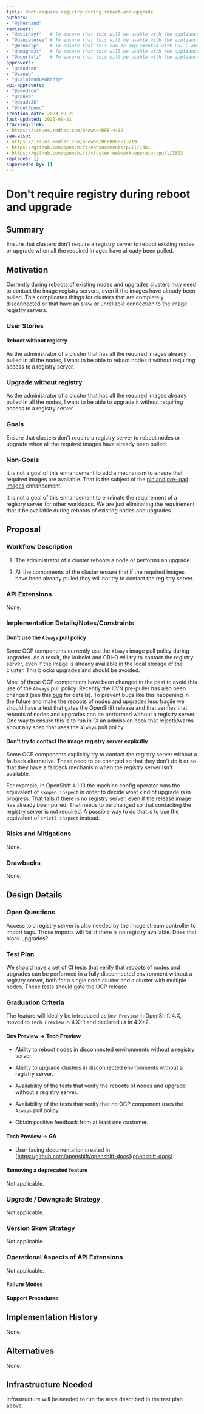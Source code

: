 ```yaml
---
title: dont-require-registry-during-reboot-and-upgrade
authors:
- "@jhernand"
reviewers:
- "@avishayt"   # To ensure that this will be usable with the appliance.
- "@danielerez" # To ensure that this will be usable with the appliance.
- "@mrunalp"    # To ensure that this can be implemented with CRI-O and MCO.
- "@nmagnezi"   # To ensure that this will be usable with the appliance.
- "@oourfali"   # To ensure that this will be usable with the appliance.
approvers:
- "@sdodson"
- "@zaneb"
- "@LalatenduMohanty"
api-approvers:
- "@sdodson"
- "@zaneb"
- "@deads2k"
- "@JoelSpeed"
creation-date: 2023-09-21
last-updated: 2023-09-21
tracking-link:
- https://issues.redhat.com/browse/RFE-4482
see-also:
- https://issues.redhat.com/browse/OCPBUGS-13219
- https://github.com/openshift/enhancements/pull/1481
- https://github.com/openshift/cluster-network-operator/pull/1803
replaces: []
superseded-by: []
---
```


# Don't require registry during reboot and upgrade

## Summary

Ensure that clusters don't require a registry server to reboot existing nodes or
upgrade when all the required images have already been pulled.

## Motivation

Currently during reboots of existing nodes and upgrades clusters may need to
contact the image registry servers, even if the images have already been pulled.
This complicates things for clusters that are completely disconnected or that
have an slow or unreliable connection to the image registry servers.

### User Stories

#### Reboot without registry

As the administrator of a cluster that has all the required images already
pulled in all the nodes, I want to be able to reboot nodes it without requiring
access to a registry server.

### Upgrade without registry

As the administrator of a cluster that has all the required images already
pulled in all the nodes, I want to be able to upgrade it without requiring
access to a registry server.

### Goals

Ensure that clusters don't require a registry server to reboot nodes or upgrade
when all the required images have already been pulled.

### Non-Goals

It is not a goal of this enhancement to add a mechanism to ensure that
required images are available. That is the subject of the [pin and pre-load
images](https://github.com/openshift/enhancements/pull/1481) enhancement.

It is not a goal of this enhancement to eliminate the requirement of a registry
server for other workloads. We are just eliminating the requirement that it be
available during reboots of existing nodes and upgrades.

## Proposal

### Workflow Description

1. The administrator of a cluster reboots a node or performs an upgrade.

1. All the components of the cluster ensure that if the required images have
been already pulled they will not try to contact the registry server.

### API Extensions

None.

### Implementation Details/Notes/Constraints

#### Don't use the `Always` pull policy

Some OCP components currently use the `Always` image pull policy during
upgrades. As a result, the kubelet and CRI-O will try to contact the registry
server, even if the image is already available in the local storage of the
cluster. This blocks upgrades and should be avoided.

Most of these OCP components have been changed in the past to avoid this use of
the `Always` pull policy. Recently the OVN pre-puller has also been changed (see
this [bug](https://issues.redhat.com/browse/OCPBUGS-13219) for details).  To
prevent bugs like this happening in the future and make the reboots of nodes and
upgrades less fragile we should have a test that gates the OpenShift release and
that verifies that reboots of nodes and upgrades can be performed without a
registry server. One way to ensure this is to run in CI an admission hook that
rejects/warns about any spec that uses the `Always` pull policy.

#### Don't try to contact the image registry server explicitly

Some OCP components explicitly try to contact the registry server without a
fallback alternative. These need to be changed so that they don't do it or so
that they have a fallback mechanism when the registry server isn't available.

For example, in OpenShift 4.1.13 the machine config operator runs the
equivalent of `skopeo inspect` in order to decide what kind of upgrade is in
progress. That fails if there is no registry server, even if the release image
has already been pulled. That needs to be changed so that contacting the
registry server is not required. A possible way to do that is to use the
equivalent of `crictl inspect` instead.

### Risks and Mitigations

None.

### Drawbacks

None.

## Design Details

### Open Questions

Access to a registry server is also needed by the image stream controller to
import tags. Those imports will fail if there is no registry available. Does
that block upgrades?

### Test Plan

We should have a set of CI tests that verify that reboots of nodes and upgrades
can be performed in a fully disconnected environment without a registry server,
both for a single node cluster and a cluster with multiple nodes. These tests
should gate the OCP release.

### Graduation Criteria

The feature will ideally be introduced as `Dev Preview` in OpenShift 4.X,
moved to `Tech Preview` in 4.X+1 and declared `GA` in 4.X+2.

#### Dev Preview -> Tech Preview

- Ability to reboot nodes in disconnected environments without a registry
server.

- Ability to upgrade clusters in disconnected environments without a registry
server.

- Availability of the tests that verify the reboots of nodes and upgrade without
a registry server.

- Availability of the tests that verify that no OCP component uses the `Always`
pull policy.

- Obtain positive feedback from at least one customer.

#### Tech Preview -> GA

- User facing documentation created in
[https://github.com/openshift/openshift-docs](openshift-docs).

#### Removing a deprecated feature

Not applicable.

### Upgrade / Downgrade Strategy

Not applicable.

### Version Skew Strategy

Not applicable.

### Operational Aspects of API Extensions

Not applicable.

#### Failure Modes

#### Support Procedures

## Implementation History

None.

## Alternatives

None.

## Infrastructure Needed

Infrastructure will be needed to run the tests described in the test plan above.

